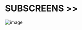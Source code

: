 # SUBSCREENS >>

![image](https://github.com/bhuvabhavik/Module-Pool-Programming/assets/49744703/bbe2d639-f9aa-4d91-b797-2e979170c418)

